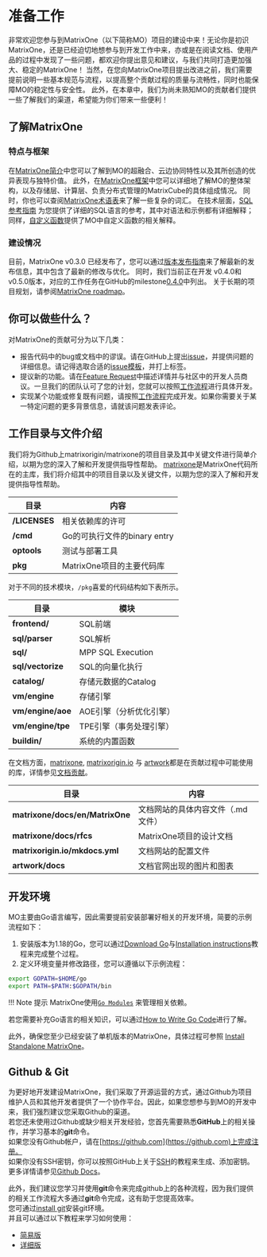 # **准备工作**

非常欢迎您参与到MatrixOne（以下简称MO）项目的建设中来！无论你是初识MatrixOne，还是已经迫切地想参与到开发工作中来，亦或是在阅读文档、使用产品的过程中发现了一些问题，都欢迎你提出意见和建议，与我们共同打造更加强大、稳定的MatrixOne！
当然，在您向MatrixOne项目提出改进之前，我们需要提前说明一些基本规范与流程，以提高整个贡献过程的质量与流畅性，同时也能保障MO的稳定性与安全性。
此外，在本章中，我们为尚未熟知MO的贡献者们提供一些了解我们的渠道，希望能为你们带来一些便利！

## **了解MatrixOne**

### 特点与框架

在[MatrixOne简介](./../../Overview/matrixone-introduction.md)中您可以了解到MO的超融合、云边协同特性以及其所创造的优异表现与独特价值。
此外，在[MatrixOne框架](./../../Overview/matrixone-architecture.md)中您可以详细地了解MO的整体架构，以及存储层、计算层、负责分布式管理的MatrixCube的具体组成情况。
同时，你也可以查阅[MatrixOne术语表](../../Glossary/glossary.md)来了解一些复杂的词汇。
在技术层面，[SQL参考指南](./../../Reference/SQL-Reference/Data-Definition-Statements/create-database.md) 为您提供了详细的SQL语言的参考，其中对语法和示例都有详细解释；同样，[自定义函数](./../../Reference/Builtin-Functions/Datetime/year.md)提供了MO中自定义函数的相关解释。

### 建设情况

目前，MatrixOne v0.3.0 已经发布了，您可以通过[版本发布指南](./../../Release-Notes/v0.3.0.md)来了解最新的发布信息，其中包含了最新的修改与优化。
同时，我们当前正在开发 v0.4.0和 v0.5.0版本，对应的工作任务在GitHub的milestone[0.4.0](https://github.com/matrixorigin/matrixone/milestone/5)中列出。
关于长期的项目规划，请参阅[MatrixOne roadmap](https://github.com/matrixorigin/matrixone/issues/613)。

## **你可以做些什么？**

对MatrixOne的贡献可分为以下几类：

* 报告代码中的bug或文档中的谬误。请在GitHub上提出[issue](https://github.com/matrixorigin/matrixone/issues/new/choose)，并提供问题的详细信息。请记得选取合适的[issue模板](./Report-Issues.md#issue-templates)，并打上标签。
* 提议新的功能。请在[Feature Request](https://github.com/matrixorigin/matrixone/issues/new/choose)中描述详情并与社区中的开发人员商议。一旦我们的团队认可了您的计划，您就可以按照[工作流程](contribute-code.md#workflow)进行具体开发。
* 实现某个功能或修复既有问题，请按照[工作流程](contribute-code.md#workflow)完成开发。如果你需要关于某一特定问题的更多背景信息，请就该问题发表评论。

## **工作目录与文件介绍**

我们将为Github上matrixorigin/matrixone的项目目录及其中关键文件进行简单介绍，以期为您的深入了解和开发提供指导性帮助。
[matrixone](https://github.com/matrixorigin/matrixone)是MatrixOne代码所在的主库，我们将介绍其中的项目目录以及关键文件，以期为您的深入了解和开发提供指导性帮助。

| 目录              | 内容                                                  |
| ------------------------------ | ------------------------------------------------------------ |
| **/LICENSES** | 相关依赖库的许可 |
| **/cmd** | Go的可执行文件的binary entry|
| **optools** | 测试与部署工具 |
| **pkg** | MatrixOne项目的主要代码库  |

对于不同的技术模块，`/pkg`喜爱的代码结构如下表所示。

| 目录            | 模块    |
| ------------------------------ | ------------------------------------------------------------ |
| **frontend/** | SQL前端|
| **sql/parser** | SQL解析 |
| **sql/** | MPP SQL Execution  |
| **sql/vectorize** | SQL的向量化执行   |
| **catalog/** | 存储元数据的Catalog |
| **vm/engine** |存储引擎 |
| **vm/engine/aoe** |  AOE引擎（分析优化引擎） |
| **vm/engine/tpe** |  TPE引擎（事务处理引擎）  |
| **buildin/** |  系统的内置函数 |

在文档方面，[matrixone](https://github.com/matrixorigin/matrixone), [matrixorigin.io](https://github.com/matrixorigin/matrixorigin.io) 与 [artwork](https://github.com/matrixorigin/artwork)都是在贡献过程中可能使用的库，详情参见[文档贡献](contribute-documentation.md)。

| 目录              | 内容                                                  |
| ------------------------------ | ------------------------------------------------------------ |
| **matrixone/docs/en/MatrixOne** | 文档网站的具体内容文件（.md文件）  |
| **matrixone/docs/rfcs** |MatrixOne项目的设计文档|
| **matrixorigin.io/mkdocs.yml** | 文档网站的配置文件 |
| **artwork/docs** | 文档官网出现的图片和图表|

## **开发环境**  

MO主要由Go语言编写，因此需要提前安装部署好相关的开发环境，简要的示例流程如下：

1. 安装版本为1.18的Go，您可以通过[Download Go](https://go.dev/dl/)与[Installation instructions](https://go.dev/doc/install)教程来完成整个过程。
2. 定义环境变量并修改路径，您可以遵循以下示例流程：

```sh
export GOPATH=$HOME/go  
export PATH=$PATH:$GOPATH/bin
```

!!! Note 提示
    MatrixOne使用[`Go Modules`](https://github.com/golang/go/wiki/Modules) 来管理相关依赖。

若您需要补充Go语言的相关知识，可以通过[How to Write Go Code](http://golang.org/doc/code.html)进行了解。

此外，确保您至少已经安装了单机版本的MatrixOne，具体过程可参照 [Install Standalone MatrixOne](./../../Get-Started/install-standalone-matrixone.md)。

## **Github & Git**

为更好地开发建设MatrixOne，我们采取了开源运营的方式，通过Github为项目维护人员和其他开发者提供了一个协作平台。因此，如果您想参与到MO的开发中来，我们强烈建议您采取Github的渠道。  
若您还未使用过Github或缺少相关开发经验，您首先需要熟悉**GitHub**上的相关操作，并学习基本的**git**命令。  
如果您没有Github帐户，请在[https://github.com](https://github.com)上完成注册。  
如果你没有SSH密钥，你可以按照GitHub上关于[SSH](https://docs.github.com/en/authentication/connecting-to-github-with-ssh/about-ssh)的教程来生成、添加密钥。  
更多详情请参见[Github Docs](https://docs.github.com/en)。   

此外，我们建议您学习并使用**git**命令来完成github上的各种流程，因为我们提供的相关工作流程大多通过**git**命令完成，这有助于您提高效率。  
您可通过[install git](http://git-scm.com/downloads)安装git环境。  
并且可以通过以下教程来学习如何使用：

* [简易版](https://education.github.com/git-cheat-sheet-education.pdf)
* [详细版](https://git-scm.com/book/en/v2)
